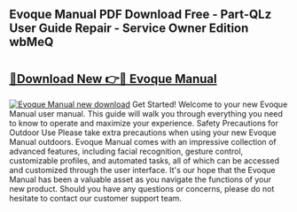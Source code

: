 ## Evoque Manual PDF Download Free - Part-QLz User Guide Repair - Service Owner Edition wbMeQ

# <h2><a href="http://cf18059.oget.top/?id=Evoque+Manual">🔗Download New 👉🔴 Evoque Manual</a></h2>

[![Evoque Manual new download](https://i.imgur.com/5g1atiW.png)](http://cf18059.oget.top/?id=Evoque+Manual)
Get Started! Welcome to your new Evoque Manual user manual. This guide will walk you through everything you need to know to operate and maximize your experience. Safety Precautions for Outdoor Use Please take extra precautions when using your new Evoque Manual outdoors. Evoque Manual comes with an impressive collection of advanced features, including facial recognition, gesture control, customizable profiles, and automated tasks, all of which can be accessed and customized through the user interface. It's our hope that the Evoque Manual has been a valuable asset as you navigate the functions of your new product. Should you have any questions or concerns, please do not hesitate to contact our customer support team.
